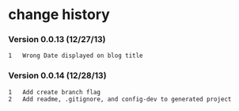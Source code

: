 # change history

### Version 0.0.13 (12/27/13)
    1   Wrong Date displayed on blog title

### Version 0.0.14 (12/28/13)
    1   Add create branch flag
    2   Add readme, .gitignore, and config-dev to generated project